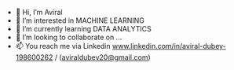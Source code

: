 - 👋 Hi, I’m Aviral
- 👀 I’m interested in MACHINE LEARNING
- 🌱 I’m currently learning DATA ANALYTICS 
- 💞️ I’m looking to collaborate on ...
- 📫 You reach me via Linkedin www.linkedin.com/in/aviral-dubey-198600262 / (aviraldubey20@gmail.com)


<!---
aviral022/aviral022 is a ✨ special ✨ repository because its `README.md` (this file) appears on your GitHub profile.
You can click the Preview link to take a look at your changes.
--->
